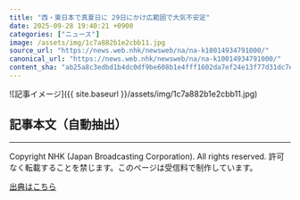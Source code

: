 ```yaml
---
title: "西・東日本で真夏日に 29日にかけ広範囲で大気不安定"
date: 2025-09-28 19:40:21 +0900
categories: ["ニュース"]
image: /assets/img/1c7a882b1e2cbb11.jpg
source_url: "https://news.web.nhk/newsweb/na/na-k10014934791000/"
canonical_url: "https://news.web.nhk/newsweb/na/na-k10014934791000/"
content_sha: "ab25a8c3edbd1b4dc0df9be608b1e4fff1602da7ef24e13f77d31dc7e972bbbc"
---
```


![記事イメージ]({{ site.baseurl }}/assets/img/1c7a882b1e2cbb11.jpg)

## 記事本文（自動抽出）
<div><div class="_13tndsj2"><nav aria-label="フッターサイトナビゲーション" class="_13tndsj4"></nav><hr class="esl7kn2s esl7kn1l esl7kn1n _14xli2ae"><p class="esl7kn2s esl7kn1m esl7kn1o _1yvk0f68 _1lugom81">Copyright NHK (Japan Broadcasting Corporation). All rights reserved. 許可なく転載することを禁じます。このページは受信料で制作しています。</p></div></div>

[出典はこちら](https://news.web.nhk/newsweb/na/na-k10014934791000/)
